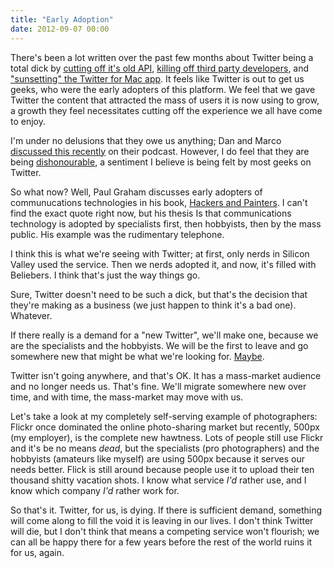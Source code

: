 ```yaml
---
title: "Early Adoption"
date: 2012-09-07 00:00
---
```


<import><p>There's been a lot written over the past few months about Twitter being a total dick by <a href="https://dev.twitter.com/blog/changes-coming-to-twitter-api">cutting off it's old API</a>, <a href="http://mashable.com/2012/08/16/twitter-api-big-changes/">killing off third party developers</a>, and <a href="http://news.cnet.com/8301-1023_3-57507980-93/twitter-said-to-be-tossing-twitter-for-mac-app/">"sunsetting" the Twitter for Mac app</a>. It feels like Twitter is out to get us geeks, who were the early adopters of this platform. We feel that we gave Twitter the content that attracted the mass of users it is now using to grow, a growth they feel necessitates cutting off the experience we all have come to enjoy.</p>

<p>I'm under no delusions that they owe us anything; Dan and Marco <a href="http://5by5.tv/buildanalyze/92">discussed this recently</a> on their podcast. However, I do feel that they are being <a href="http://5by5.tv/hypercritical/83">dishonourable</a>, a sentiment I believe is being felt by most geeks on Twitter.</p>

<p>So what now? Well, Paul Graham discusses early adopters of communucations technologies in his book, <a href="http://www.amazon.com/gp/product/0596006624/ref=as_li_ss_tl?ie=UTF8&amp;camp=1789&amp;creative=390957&amp;creativeASIN=0596006624&amp;linkCode=as2&amp;tag=ashfur-20">Hackers and Painters</a>. I can't find the exact quote right now, but his thesis Is that communications technology is adopted by specialists first, then hobbyists, then by the mass public. His example was the rudimentary telephone. </p>

<p>I think this is what we're seeing with Twitter; at first, only nerds in Silicon Valley used the service. Then we nerds adopted it, and now, it's filled with Beliebers. I think that's just the way things go.</p>

<p>Sure, Twitter doesn't need to be such a dick, but that's the decision that they're making as a business (we just happen to think it's a bad one). Whatever. </p>

<p>If there really is a demand for a "new Twitter", we'll make one, because we are the specialists and the hobbyists. We will be the first to leave and go somewhere new that might be what we're looking for. <a href="http://alpha.app.net">Maybe</a>. </p>

<p>Twitter isn't going anywhere, and that's OK. It has a mass-market  audience and no longer needs us. That's fine. We'll migrate somewhere new over time, and with time, the mass-market may move with us. </p>

<p>Let's take a look at my completely self-serving example of photographers: Flickr once dominated the online photo-sharing market but recently, 500px (my employer), is the complete new hawtness. Lots of people still use Flickr and it's be no means <em>dead</em>, but the specialists (pro photographers) and the hobbyists (amateurs like myself) are using 500px because it serves our needs better. Flick is still around because people use it to upload their ten thousand shitty vacation shots. I know what service <em>I'd</em> rather use, and I know which company <em>I'd</em> rather work for. </p>

<p>So that's it. Twitter, for us, is dying. If there is sufficient demand, something will come along to fill the void it is leaving in our lives. I don't think Twitter will die, but I don't think that means a competing service won't flourish; we can all be happy there for a few years before the rest of the world ruins it for us, again.</p></import>

<!-- more -->


